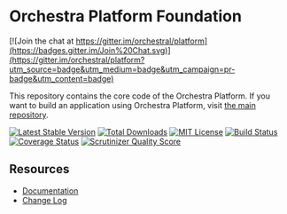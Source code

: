 Orchestra Platform Foundation
==============

[![Join the chat at https://gitter.im/orchestral/platform](https://badges.gitter.im/Join%20Chat.svg)](https://gitter.im/orchestral/platform?utm_source=badge&utm_medium=badge&utm_campaign=pr-badge&utm_content=badge)

This repository contains the core code of the Orchestra Platform. If you want to build an application using Orchestra Platform, visit [the main repository](https://github.com/orchestral/platform).

[![Latest Stable Version](https://img.shields.io/github/release/orchestral/foundation.svg?style=flat-square)](https://packagist.org/packages/orchestra/foundation)
[![Total Downloads](https://img.shields.io/packagist/dt/orchestra/foundation.svg?style=flat-square)](https://packagist.org/packages/orchestra/foundation)
[![MIT License](https://img.shields.io/packagist/l/orchestra/foundation.svg?style=flat-square)](https://packagist.org/packages/orchestra/foundation)
[![Build Status](https://img.shields.io/travis/orchestral/foundation/3.1.svg?style=flat-square)](https://travis-ci.org/orchestral/foundation)
[![Coverage Status](https://img.shields.io/coveralls/orchestral/foundation/3.1.svg?style=flat-square)](https://coveralls.io/r/orchestral/foundation?branch=3.1)
[![Scrutinizer Quality Score](https://img.shields.io/scrutinizer/g/orchestral/foundation/3.1.svg?style=flat-square)](https://scrutinizer-ci.com/g/orchestral/foundation/)

## Resources

* [Documentation](http://orchestraplatform.com/docs/latest)
* [Change Log](http://orchestraplatform.com/docs/latest/components/foundation/changes#v3-1)
